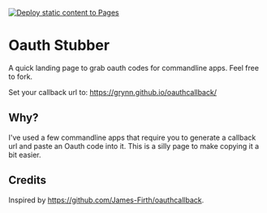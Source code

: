 [![Deploy static content to Pages](https://github.com/Grynn/oauthcallback/actions/workflows/static.yml/badge.svg)](https://github.com/Grynn/oauthcallback/actions/workflows/static.yml)

# Oauth Stubber

A quick landing page to grab oauth codes for commandline apps. Feel free to fork. 

Set your callback url to: https://grynn.github.io/oauthcallback/

## Why?

I've used a few commandline apps that require you to generate a callback url and paste an Oauth code into it. This is a silly page to make copying it a bit easier.

## Credits
Inspired by https://github.com/James-Firth/oauthcallback.